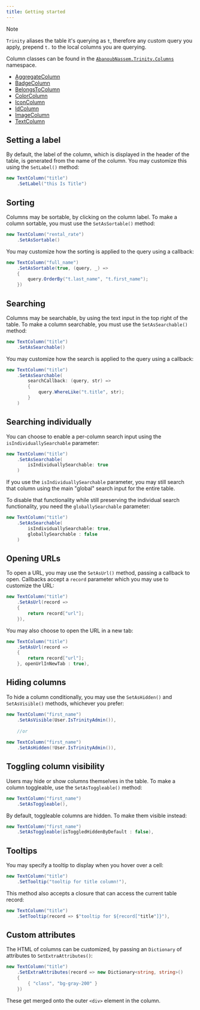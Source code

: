```yaml
---
title: Getting started
---
```

> [!NOTE]
> `Trinity` aliases the table it's querying as `t`, therefore any custom query you apply, prepend `t.` to the local columns you are querying.

Column classes can be found in the [`AbanoubNassem.Trinity.Columns`](~/api/AbanoubNassem.Trinity.Columns.yml) namespace.

- [AggregateColumn](./aggregate-column.md)
- [BadgeColumn](./badge-column.md)
- [BelongsToColumn](./belongs-to-column.md)
- [ColorColumn](./color-column.md)
- [IconColumn](./icon-column.md)
- [IdColumn](./id-column.md)
- [ImageColumn](./image-column.md)
- [TextColumn](./text-column.md)

## Setting a label

By default, the label of the column, which is displayed in the header of the table, is generated from the name of the column. You may customize this using the `SetLabel()` method:

```csharp
new TextColumn("title")
    .SetLabel("this Is Title")
```

## Sorting

Columns may be sortable, by clicking on the column label. To make a column sortable, you must use the `SetAsSortable()` method:

```csharp
new TextColumn("rental_rate")
    .SetAsSortable()
```

You may customize how the sorting is applied to the query using a callback:

```csharp
new TextColumn("full_name")
    .SetAsSortable(true, (query, _) =>
    {
        query.OrderBy("t.last_name", "t.first_name");
    })
```

## Searching

Columns may be searchable, by using the text input in the top right of the table. To make a column searchable, you must use the `SetAsSearchable()` method:

```csharp
new TextColumn("title")
    .SetAsSearchable()  
```

You may customize how the search is applied to the query using a callback:

```csharp
new TextColumn("title")
    .SetAsSearchable(
        searchCallback: (query, str) =>
        {
            query.WhereLike("t.title", str);
        }
    )
```

## Searching individually

You can choose to enable a per-column search input using the `isIndividuallySearchable` parameter:

```csharp
new TextColumn("title")
    .SetAsSearchable(
        isIndividuallySearchable: true
    )
```

If you use the `isIndividuallySearchable` parameter, you may still search that column using the main "global" search input for the entire table.

To disable that functionality while still preserving the individual search functionality, you need the `globallySearchable` parameter:

```csharp
new TextColumn("title")
    .SetAsSearchable(
        isIndividuallySearchable: true,
        globallySearchable : false
    )
```

## Opening URLs

To open a URL, you may use the `SetAsUrl()` method, passing a callback to open. Callbacks accept a `record` parameter which you may use to customize the URL:

```csharp
new TextColumn("title")
    .SetAsUrl(record =>
    {
        return record["url"];
    }),
```

You may also choose to open the URL in a new tab:

```csharp
new TextColumn("title")
    .SetAsUrl(record =>
    {
        return record["url"];
    }, openUrlInNewTab : true),
```


## Hiding columns

To hide a column conditionally, you may use the `SetAsHidden()` and `SetAsVisible()` methods, whichever you prefer:

```csharp
new TextColumn("first_name")
    .SetAsVisible(User.IsTrinityAdmin()),
    
    //or
    
new TextColumn("first_name")
    .SetAsHidden(!User.IsTrinityAdmin()),
```

## Toggling column visibility

Users may hide or show columns themselves in the table. To make a column toggleable, use the `SetAsToggleable()` method:

```csharp
new TextColumn("first_name")
    .SetAsToggleable(),
```

By default, toggleable columns are hidden. To make them visible instead:

```csharp
new TextColumn("first_name")
    .SetAsToggleable(isToggledHiddenByDefault : false),
```

## Tooltips

You may specify a tooltip to display when you hover over a cell:

```csharp
new TextColumn("title")
    .SetTooltip("tooltip for title column!"),
```

This method also accepts a closure that can access the current table record:

```csharp
new TextColumn("title")
    .SetTooltip(record => $"tooltip for ${record["title"]}"),
```

## Custom attributes

The HTML of columns can be customized, by passing an `Dictionary` of attributes to `SetExtraAttributes()`:

```csharp
new TextColumn("title")
    .SetExtraAttributes(record => new Dictionary<string, string>()
    {
        { "class", "bg-gray-200" }
    })
```

These get merged onto the outer `<div>` element in the column.